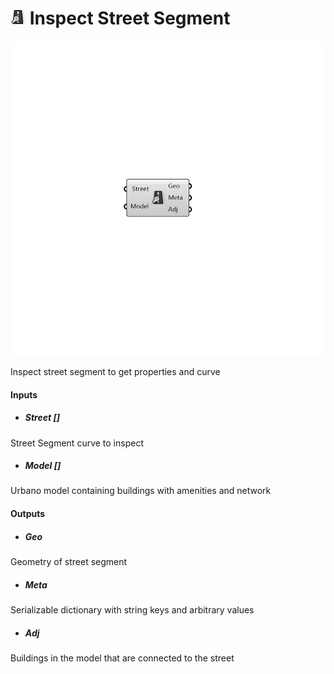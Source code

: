 # ![](../../images/icons/Inspect_Street_Segment.png) Inspect Street Segment

![](../../images/components/Inspect_Street_Segment.png)

Inspect street segment to get properties and curve

#### Inputs
* ##### Street []
Street Segment curve to inspect
* ##### Model []
Urbano model containing buildings with amenities and network

#### Outputs
* ##### Geo
Geometry of street segment
* ##### Meta
Serializable dictionary with string keys and arbitrary values
* ##### Adj
Buildings in the model that are connected to the street